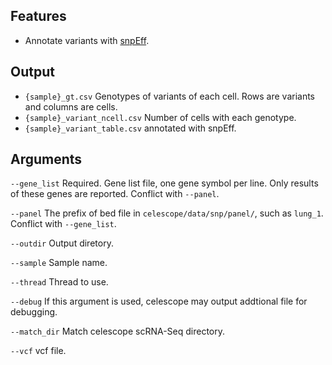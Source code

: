 ## Features
- Annotate variants with [snpEff](http://pcingola.github.io/SnpEff/).

## Output
- `{sample}_gt.csv` Genotypes of variants of each cell. Rows are variants and columns are cells.
- `{sample}_variant_ncell.csv` Number of cells with each genotype.
- `{sample}_variant_table.csv` annotated with snpEff.
## Arguments
`--gene_list` Required. Gene list file, one gene symbol per line. Only results of these genes are reported. Conflict with `--panel`.

`--panel` The prefix of bed file in `celescope/data/snp/panel/`, such as `lung_1`. Conflict with `--gene_list`.

`--outdir` Output diretory.

`--sample` Sample name.

`--thread` Thread to use.

`--debug` If this argument is used, celescope may output addtional file for debugging.

`--match_dir` Match celescope scRNA-Seq directory.

`--vcf` vcf file.


